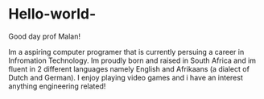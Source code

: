 # Hello-world-

Good day prof Malan!

Im a aspiring computer programer that is currently persuing a career in Infromation Technology. Im proudly born and raised in South Africa and im fluent in 2 different languages namely English and Afrikaans (a dialect of Dutch and German). I enjoy playing video games and i have an interest anything engineering related! 
